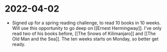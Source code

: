 # 2022-04-02

- Signed up for a spring reading challenge, to read 10 books in 10 weeks. Will use this opportunity to go deep on [[Ernest Hermingway]]. I've only read two of his books before, [[The Snows of Kilimanjaro]] and [[The Old Man and the Sea]]. The ten weeks starts on Monday, so better get ready.